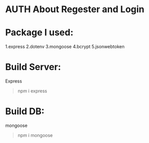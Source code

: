 # AUTH About Regester and Login

# Package I used:
1.express
2.dotenv
3.mongoose
4.bcrypt
5.jsonwebtoken

# Build Server:
Express

> npm i express

# Build DB:
mongoose

> npm i mongoose


